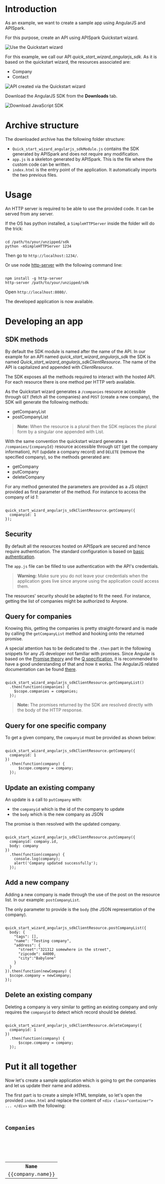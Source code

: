 # Introduction

As an example, we want to create a sample app using AngularJS and APISpark.

For this purpose, create an API using APISpark Quickstart wizard.

![Use the Quickstart wizard](images/quickstart-wizard.jpg "Use the Quickstart wizard")

For this example, we call our API *quick_start_wizard_angularjs_sdk*. As it is based on the quickstart wizard, the resources associated are:  
* Company  
* Contact  

![API created via the Quickstart wizard](images/qs-wizard-api.jpg "API created via the Quickstart wizard")

Download the AngularJS SDK from the **Downloads** tab.

![Download JavaScript SDK](images/javascript-sdk-download.jpg "Download JavaScript SDK")

# Archive structure

The downloaded archive has the following folder structure:

* `Quick_start_wizard_angularjs_sdkModule.js` contains the SDK generated by APISpark and does not require any modification.
* `app.js` is a skeleton generated by APISpark. This is the file where the custom code can be written.
* `index.html` is the entry point of the application. It automatically imports the two previous files.

# Usage

An HTTP server is required to be able to use the provided code. It can be served from any server.

If the OS has python installed, a `SimpleHTTPServer` inside the folder will do the trick:

<pre lang="javascript"><code>
cd /path/to/your/unzipped/sdk
python -mSimpleHTTPServer 1234
</code></pre>

Then go to `http://localhost:1234/`.

Or use node [http-server](https://www.npmjs.com/package/http-server) with the following command line:

<pre lang="javascript"><code>
npm install -g http-server
http-server /path/to/your/unzipped/sdk
</code></pre>

Open `http://localhost:8080/`.

The developed application is now available.

# Developing an app

## SDK methods

By default the SDK module is named after the name of the API. In our example for an API named *quick_start_wizard_angularjs_sdk* the SDK is named *Quick_start_wizard_angularjs_sdkClientResource*. The name of the API is capitalized and appended with *ClientResource*.

The SDK exposes all the methods required to interact with the hosted API. For each resource there is one method per HTTP verb available.

As the Quickstart wizard generates a `/companies` resource accessible through `GET` (fetch all the companies) and `POST` (create a new company), the SDK will generate the following methods:  

* getCompanyList  
* postCompanyList  

>**Note:** When the resource is a plural then the SDK replaces the plural form by a singular one appended with List.

With the same convention the quickstart wizard generates a `/companies/{companyId}` resource accessible through `GET` (get the company information), `PUT` (update a company record) and `DELETE` (remove the specified company), so the methods generated are:  

* getCompany  
* putCompany  
* deleteCompany  

For any method generated the parameters are provided as a JS object provided as first parameter of the method. For instance to access the company of id *1*:

<pre lang="javascript"><code>
quick_start_wizard_angularjs_sdkClientResource.getCompany({
  companyid: 1
});
</code></pre>

## Security

By default all the resources hosted on APISpark are secured and hence require authentication. The standard configuration is based on [basic authentication](http://tools.ietf.org/html/rfc2617#section-2).

The `app.js` file can be filled to use authentication with the API's credentials.

>**Warning:** Make sure you do not leave your credentials when the application goes live since anyone using the application could access them.

The resources' security should be adapted to fit the need. For instance, getting the list of companies might be authorized to Anyone.

## Query for companies

Knowing this, getting the companies is pretty straight-forward and is made by calling the `getCompanyList` method and hooking onto the returned promise.

A special attention has to be dedicated to the `.then` part in the following snippets for any JS developer not familiar with promises. Since Angular is based on the [Promise theory](https://developer.mozilla.org/en-US/docs/Web/JavaScript/Reference/Global_Objects/Promise) and the [Q specification](https://github.com/kriskowal/uncommonjs/blob/master/promises/specification.md), it is recommended to have a good understanding of that and how it works. The AngularJS related documentation can be found [there](https://docs.angularjs.org/api/ng/service/$q).

<pre lang="javascript"><code>
quick_start_wizard_angularjs_sdkClientResource.getCompanyList()
  .then(function(companies) {
    $scope.companies = companies;
  });
</code></pre>

>**Note:** The promises returned by the SDK are resolved directly with the body of the HTTP response.

## Query for one specific company

To get a given company, the `companyid` must be provided as shown below:

<pre lang="javascript"><code>
quick_start_wizard_angularjs_sdkClientResource.getCompany({
  companyid: 1
})
  .then(function(company) {
      $scope.company = company;
  });
</code></pre>

## Update an existing company

An update is a call to `putCompany` with:  
* the `companyid` which is the id of the company to update  
* the `body` which is the new company as JSON  

The promise is then resolved with the updated company.

<pre lang="javascript"><code>
quick_start_wizard_angularjs_sdkClientResource.putCompany({
  companyid: company.id,
  body: company
})
  .then(function(company) {
    console.log(company);
    alert('Company updated successfully');
  });
</code></pre>

## Add a new company

Adding a new company is made through the use of the post on the resource list. In our example: `postCompanyList`.

The only parameter to provide is the `body` (the JSON representation of the company).

<pre lang="javascript"><code>
quick_start_wizard_angularjs_sdkClientResource.postCompanyList({
  body: {
    "tags": [],
    "name": "Testing company",
    "address": {
      "street":"321312 somewhere in the street",
      "zipcode": 44000,
      "city":"Babylone"
    }
  }
}).then(function(newCompany) {
  $scope.company = newCompany;
});
</code></pre>

## Delete an existing company

Deleting a company is very similar to getting an existing company and only requires  the `companyid` to detect which record should be deleted.

<pre lang="javascript"><code>
quick_start_wizard_angularjs_sdkClientResource.deleteCompany({
  companyid: 1
})
  .then(function(company) {
      $scope.company = company;
  });
</code></pre>

# Put it all together

Now let's create a sample application which is going to get the companies and let us update their name and address.

The first part is to create a simple HTML template, so let's open the provided
`index.html` and replace the content of `<div class="container"> ... </div>` with
the following:

<pre lang="html"><code>
<h2>Companies</h2>
<div class="row">
  <div class="col-md-6">
    <table class="table table-striped col-md-6">
      <tr>
        <th>Name</th>
      </tr>
      <tr ng-repeat="company in companies" ng-click="selectCompany(company.id)">
        <td>
          {{company.name}}
        </td>
      </tr>
    </table>
  </div>

  <div class="col-md-6" ng-if="company">
    <form>
      <div class="form-group">
        <label for="name">Name</label>
        <input type="text" class="form-control" id="name" placeholder="Name" ng-model="company.name">
      </div>
      <div class="form-group">
        <label for="street">Street</label>
        <input type="text" class="form-control" id="street" placeholder="Street" ng-model="company.address.street">
      </div>
      <div class="form-group">
        <label for="zipcode">ZIP code</label>
        <input type="text" class="form-control" id="zipcode" placeholder="Zip code" ng-model="company.address.zipcode">
      </div>
      <div class="form-group">
        <label for="city">City</label>
        <input type="text" class="form-control" id="city" placeholder="City" ng-model="company.address.city">
      </div>
      <button type="submit" class="btn btn-default" ng-click="save(company)">Save</button>
    </form>
  </div>
</div>
</code></pre>

So let's break it apart to clarify it.

## The company array

<pre><code>
<div class="col-md-6">
  <table class="table table-striped col-md-6">
    <tr>
      <th>Name</th>
    </tr>
    <tr ng-repeat="company in companies" ng-click="selectCompany(company.id)">
      <td>
        {{company.name}}
      </td>
    </tr>
  </table>
</div>
</code></pre>

In this part, a table is created with a row per company. To do so Angular iterates over the companies' array stored in the scope using the `ng-repeat="company in companies"`.

It can also be noticed that a click on any `tr` is going to `selectCompany` which leads us to the company detail.

## Company detail

The company detail is a standard form displayed if and only if a company has been selected.

It also contains various bindings to handle update of:
* The name of the company
* The address of the company divided into street, zip code and city

Finally the save button triggers an update of the company with the last values changed by the user.

<pre><code>
<div class="col-md-6" ng-if="company">
  <form>
    <div class="form-group">
      <label for="name">Name</label>
      <input type="text" class="form-control" id="name" placeholder="Name" ng-model="company.name">
    </div>
    <div class="form-group">
      <label for="street">Street</label>
      <input type="text" class="form-control" id="street" placeholder="Street" ng-model="company.address.street">
    </div>
    <div class="form-group">
      <label for="zipcode">ZIP code</label>
      <input type="text" class="form-control" id="zipcode" placeholder="Zip code" ng-model="company.address.zipcode">
    </div>
    <div class="form-group">
      <label for="city">City</label>
      <input type="text" class="form-control" id="city" placeholder="City" ng-model="company.address.city">
    </div>
    <button type="submit" class="btn btn-default" ng-click="save(company)">Save</button>
  </form>
</div>
</code></pre>

At that point, the structure of the controller starts to appear. Many properties have to be set onto the `$scope`:
* `companies` the list of companies
* `company` the currently selected company
* `selectCompany` a method which selects and recovers the company of a given id from the server
* `save` saves a company

## JavaScript part

### Authentication

First let's add the credentials into the [run block](https://docs.angularjs.org/guide/module#module-loading-dependencies) which are required to be able to access the API if the default security has not been changed.

<pre lang="javascript"><code>
.run(function ($http) {

	// Adds HTTP basic authentication to all your calls to the API
  var encoded = btoa('9ac12010-68fd-4a68-b114-127672bdd2cd:4f8bd084-6644-45f2-b4b8-b8980782093d');
  $http.defaults.headers.common.Authorization = 'Basic ' + encoded;

})
</code></pre>

### Controller

Now the last task is to add the logic into the controller which means to:
* recover the companies (`getCompanies`)
* select a company (`selectCompany`)
* update a company (`save`)

<pre lang="javascript"><code>
.controller('MainCtrl', function ($scope, $http, $q, $location, $timeout, $window, Quick_start_wizard_angularjs_sdkClientResource) {

  var quick_start_wizard_angularjs_sdkClientResource = new Quick_start_wizard_angularjs_sdkClientResource();

  // Let's get the company
  getCompanies();

  /**
   * Recovers the information about a specific company and set it to the `company`
   * property of the scope.
   * @param {String} companyId the id of the company to load from APISpark
   * @returns {undefined}
   */
  $scope.selectCompany = function(companyId) {
    quick_start_wizard_angularjs_sdkClientResource.getCompany({
      companyid: companyId
    }).then(function(company) {
      $scope.company = company;
    });
  };

  /**
   * Updates the provided company with the new value provided.
   * The company to update is determined based on the id of the provided company.
   * @param {Object} company the new company state
   * @returns {undefined}
   */
  $scope.save = function(company) {
    quick_start_wizard_angularjs_sdkClientResource.putCompany({
      companyid: company.id,
      body: company
    }).then(function(company) {
      $scope.company = company;
      getCompanies();
    });
  };

  function getCompanies() {
    quick_start_wizard_angularjs_sdkClientResource.getCompanyList().then(function(companies) {
      $scope.companies = companies;
    });
  }

});
</code></pre>

Congratulations on completing this tutorial! If you have questions or suggestions, feel free to contact the <a href="http://support.restlet.com/" target="_blank">Help Desk</a>.
